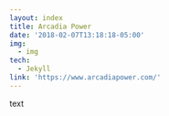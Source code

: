 ```yaml
---
layout: index
title: Arcadia Power
date: '2018-02-07T13:18:18-05:00'
img:
  - img
tech:
  - Jekyll
link: 'https://www.arcadiapower.com/'
---
```

text
